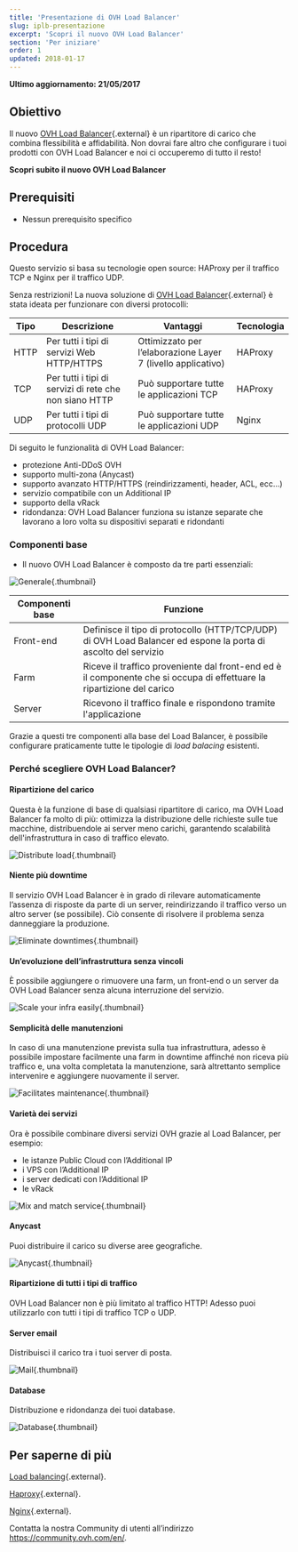 ```yaml
---
title: 'Presentazione di OVH Load Balancer'
slug: iplb-presentazione
excerpt: 'Scopri il nuovo OVH Load Balancer'
section: 'Per iniziare'
order: 1
updated: 2018-01-17
---
```


**Ultimo aggiornamento: 21/05/2017**

## Obiettivo

Il nuovo [OVH Load Balancer](https://www.ovh.it/soluzioni/load-balancer/){.external} è un ripartitore di carico che combina flessibilità e affidabilità. Non dovrai fare altro che configurare i tuoi prodotti con OVH Load Balancer e noi ci occuperemo di tutto il resto!

**Scopri subito il nuovo OVH Load Balancer**

## Prerequisiti

- Nessun prerequisito specifico


## Procedura

 
Questo servizio si basa su tecnologie open source: HAProxy per il traffico TCP e Nginx per il traffico UDP.

Senza restrizioni! La nuova soluzione di [OVH Load Balancer](https://www.ovh.it/soluzioni/load-balancer/){.external} è stata ideata per funzionare con diversi protocolli:

|Tipo|Descrizione|Vantaggi|Tecnologia|
|---|---|---|---|
|HTTP|Per tutti i tipi di servizi Web HTTP/HTTPS|Ottimizzato per l’elaborazione Layer 7 (livello applicativo)|HAProxy|
|TCP|Per tutti i tipi di servizi di rete che non siano HTTP|Può supportare tutte le applicazioni TCP|HAProxy|
|UDP|Per tutti i tipi di protocolli UDP|Può supportare tutte le applicazioni UDP|Nginx|

Di seguito le funzionalità di OVH Load Balancer:

 - protezione Anti-DDoS OVH
 - supporto multi-zona (Anycast)
 - supporto avanzato HTTP/HTTPS (reindirizzamenti, header, ACL, ecc...)
 - servizio compatibile con un Additional IP
 - supporto della vRack
 - ridondanza: OVH Load Balancer funziona su istanze separate che lavorano a loro volta su dispositivi separati e ridondanti

### Componenti base

- Il nuovo OVH Load Balancer è composto da tre parti essenziali:

![Generale](images/diag_gen.png){.thumbnail}

|Componenti base|Funzione|
|---|---|
|Front-end|Definisce il tipo di protocollo (HTTP/TCP/UDP) di OVH Load Balancer ed espone la porta di ascolto del servizio|
|Farm|Riceve il traffico proveniente dal front-end ed è il componente che si occupa di effettuare la ripartizione del carico|
|Server|Ricevono il traffico finale e rispondono tramite l'applicazione|

Grazie a questi tre componenti alla base del Load Balancer, è possibile configurare praticamente tutte le tipologie di *load balacing* esistenti.


### Perché scegliere OVH Load Balancer?

#### Ripartizione del carico

Questa è la funzione di base di qualsiasi ripartitore di carico, ma OVH Load Balancer fa molto di più: ottimizza la distribuzione delle richieste sulle tue macchine, distribuendole ai server meno carichi, garantendo scalabilità dell'infrastruttura in caso di traffico elevato.

![Distribute load](images/distribute_load.png){.thumbnail}

#### Niente più downtime

Il servizio OVH Load Balancer è in grado di rilevare automaticamente l’assenza di risposte da parte di un server, reindirizzando il traffico verso un altro server (se possibile). Ciò consente di risolvere il problema senza danneggiare la produzione.

![Eliminate downtimes](images/eliminate_downtimes.png){.thumbnail}

#### Un’evoluzione dell’infrastruttura senza vincoli

È possibile aggiungere o rimuovere una farm, un front-end o un server da OVH Load Balancer senza alcuna interruzione del servizio.

![Scale your infra easily](images/facilitate_maintenance.png){.thumbnail}


#### Semplicità delle manutenzioni

In caso di una manutenzione prevista sulla tua infrastruttura, adesso è possibile impostare facilmente una farm in downtime affinché non riceva più traffico e, una volta completata la manutenzione, sarà altrettanto semplice intervenire e aggiungere nuovamente il server.

![Facilitates maintenance](images/scale_easily.png){.thumbnail}


#### Varietà dei servizi

Ora è possibile combinare diversi servizi OVH grazie al Load Balancer, per esempio:

- le istanze Public Cloud con l’Additional IP
- i VPS con l’Additional IP
- i server dedicati con l’Additional IP
- le vRack

![Mix and match service](images/mix_and_match.png){.thumbnail}

#### Anycast

Puoi distribuire il carico su diverse aree geografiche.

![Anycast](images/anycast.png){.thumbnail}


#### Ripartizione di tutti i tipi di traffico

OVH Load Balancer non è più limitato al traffico HTTP! Adesso puoi utilizzarlo con tutti i tipi di traffico TCP o UDP.


#### Server email

Distribuisci il carico tra i tuoi server di posta.

![Mail](images/mail.png){.thumbnail}


#### Database

Distribuzione e ridondanza dei tuoi database.

![Database](images/database.png){.thumbnail}


## Per saperne di più

[Load balancing](https://it.wikipedia.org/wiki/Load_balancing){.external}.

[Haproxy](https://en.wikipedia.org/wiki/HAProxy){.external}.

[Nginx](https://it.wikipedia.org/wiki/Nginx){.external}.

Contatta la nostra Community di utenti all’indirizzo <https://community.ovh.com/en/>.